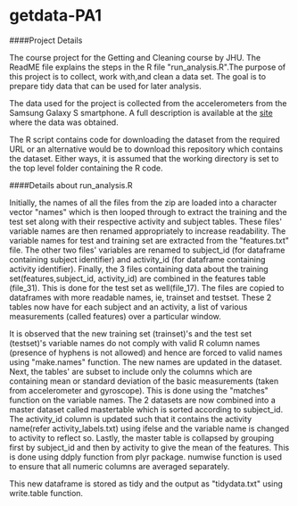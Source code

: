 # getdata-PA1

####Project Details

The course project for the Getting and Cleaning course by JHU. The ReadME file explains the steps in the 
R file "run_analysis.R".The purpose of this project is to collect, work with,and clean a data set. The goal
is to prepare tidy data that can be used for later analysis. 

The data used for the project is collected from the accelerometers from the Samsung Galaxy S smartphone. 
A full description is available at the [site](http://archive.ics.uci.edu/ml/datasets/Human+Activity+Recognition+Using+Smartphones) 
where the data was obtained.

The R script contains code for downloading the dataset from the required URL or an alternative would be to 
download this repository which contains the dataset. Either ways, it is assumed that the working directory
is set to the top level folder containing the R code.

####Details about run_analysis.R

Initially, the names of all the files from the zip are loaded into a character vector "names" which is 
then looped through to extract the training and the test set along with their respective activity and subject
tables. These files' variable names are then renamed appropriately to increase readability. The variable
names for test and training set are extracted from the "features.txt" file. The other two files' variables are
renamed to subject_id (for dataframe containing subject identifier) and activity_id (for dataframe containing
activity identifier). Finally, the 3 files containing data about the training set(features,subject_id,
activity_id) are combined in the features table (file_31). This is done for the test set as well(file_17).
The files are copied to dataframes with more readable names, ie, trainset and testset. These 2 tables now
have for each subject and an activity, a list of various measurements (called features) over a particular
window. 

It is observed that the new training set (trainset)'s and the test set (testset)'s variable names do not
comply with valid R column names (presence of hyphens is not allowed) and hence are forced to valid names using
 "make.names" function. The new names are updated in the dataset. Next, the tables' are subset to include 
 only the columns which are containing mean or standard deviation of the basic measurements (taken from 
 accelerometer and gyroscope). This is done using the "matches" function on the variable names. The 2 datasets
 are now combined into a master dataset called mastertable which is sorted according to subject_id. 
 The activity_id column is updated such that it contains the activity name(refer activity_labels.txt) using ifelse
 and the variable name is changed to activity to reflect so. Lastly, the master table is 
collapsed by grouping first by subject_id and then by activity to give the mean of the features. This is done
using ddply function from plyr package. numwise function is used to ensure that all numeric columns are averaged
separately.

This new dataframe is stored as tidy and the output as "tidydata.txt" using write.table function.



